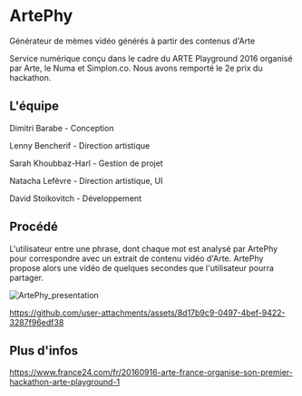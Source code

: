 # ArtePhy
Générateur de mèmes vidéo générés à partir des contenus d'Arte

Service numérique conçu dans le cadre du ARTE Playground 2016 organisé par Arte, le Numa et Simplon.co.
Nous avons remporté le 2e prix du hackathon.

## L'équipe
Dimitri Barabe - Conception

Lenny Bencherif  - Direction artistique

Sarah Khoubbaz-Harl - Gestion de projet

Natacha Lefèvre - Direction artistique, UI

David Stoikovitch - Développement

## Procédé
L'utilisateur entre une phrase, dont chaque mot est analysé par ArtePhy pour correspondre avec un extrait de contenu vidéo d'Arte.
ArtePhy propose alors une vidéo de quelques secondes que l'utilisateur pourra partager.

![ArtePhy_presentation](https://github.com/user-attachments/assets/0b9c4519-7e4a-47d6-bd0b-7cf7767a1bc7)

https://github.com/user-attachments/assets/8d17b9c9-0497-4bef-9422-3287f96edf38


## Plus d'infos
https://www.france24.com/fr/20160916-arte-france-organise-son-premier-hackathon-arte-playground-1
